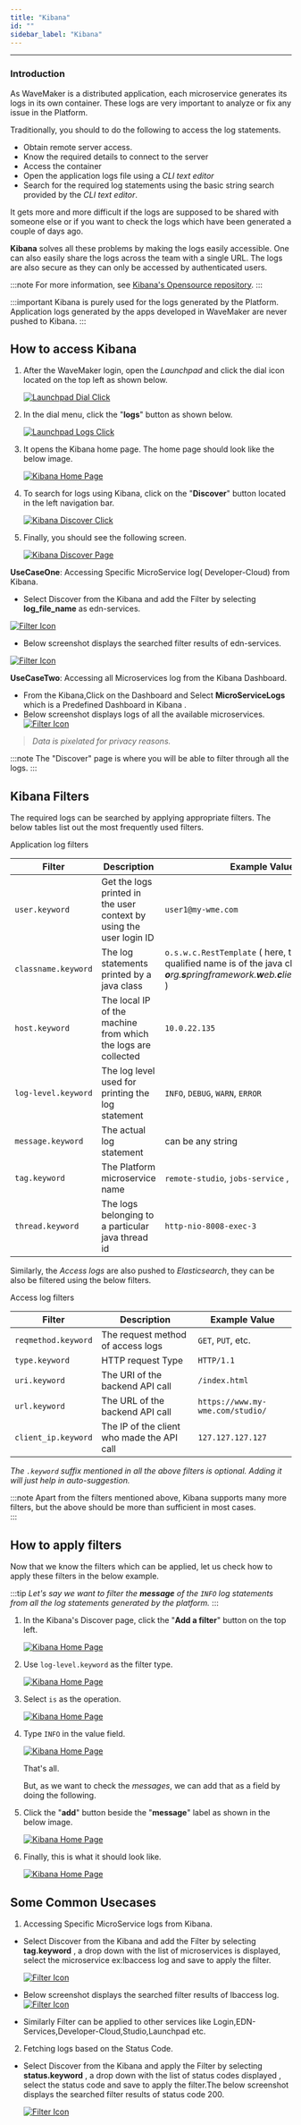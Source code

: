 ```yaml
---
title: "Kibana"
id: ""
sidebar_label: "Kibana"
---
```

---

### Introduction

As WaveMaker is a distributed application, each microservice generates its logs in its own container. These logs are very important to analyze or fix any issue in the Platform.

Traditionally, you should to do the following to access the log statements.

- Obtain remote server access.
- Know the required details to connect to the server
- Access the container
- Open the application logs file using a *CLI text editor*
- Search for the required log statements using the basic string search provided by the *CLI text editor*.  

It gets more and more difficult if the logs are supposed to be shared with someone else or if you want to check the logs which have been generated a couple of days ago.

**Kibana** solves all these problems by making the logs easily accessible. One can also easily share the logs across the team with a single URL. The logs are also secure as they can only be accessed by authenticated users.

:::note
For more information, see [Kibana's Opensource repository](https://github.com/elastic/kibana).
:::

:::important
Kibana is purely used for the logs generated by the Platform. Application logs generated by the apps developed in WaveMaker are never pushed to Kibana.
:::

## How to access Kibana

1) After the WaveMaker login, open the *Launchpad* and click the dial icon located on the top left as shown below.

    [![Launchpad Dial Click](/learn/assets/wme-setup/wme-observability/kibana/launchpad-dial-open.png)](/learn/assets/wme-setup/wme-observability/kibana/launchpad-dial-open.png)

2) In the dial menu, click the "**logs**" button as shown below.

    [![Launchpad Logs Click](/learn/assets/wme-setup/wme-observability/kibana/launchpad-logs-click.png)](/learn/assets/wme-setup/wme-observability/kibana/launchpad-logs-click.png)

3) It opens the Kibana home page. The home page should look like the below image.

    [![Kibana Home Page](/learn/assets/wme-setup/wme-observability/kibana/kibana-home.png)](/learn/assets/wme-setup/wme-observability/kibana/kibana-home.png)

4) To search for logs using Kibana, click on the "**Discover**" button located in the left navigation bar.

    [![Kibana Discover Click](/learn/assets/wme-setup/wme-observability/kibana/kibana-discover-click.png)](/learn/assets/wme-setup/wme-observability/kibana/kibana-discover-click.png)

5) Finally, you should see the following screen.

    [![Kibana Discover Page](/learn/assets/wme-setup/wme-observability/kibana/kibana-discover-open.png)](/learn/assets/wme-setup/wme-observability/kibana/kibana-discover-open.png)

**UseCaseOne**: Accessing Specific MicroService log( Developer-Cloud) from Kibana.

- Select Discover from the Kibana and add the Filter by selecting  **log_file_name** as edn-services.

[![Filter Icon](/learn/assets/wme-setup/wme-observability/kibana/filter.png)](/learn/assets/wme-setup/wme-observability/kibana/filter.png)

- Below screenshot displays the searched filter results of edn-services.

[![Filter Icon](/learn/assets/wme-setup/wme-observability/kibana/edn-services.png)](/learn/assets/wme-setup/wme-observability/kibana/edn-services.png)

**UseCaseTwo**: Accessing all Microservices log from the Kibana Dashboard.

- From the Kibana,Click on the Dashboard and Select **MicroServiceLogs** which is a Predefined Dashboard in Kibana .
- Below screenshot displays logs of all the available microservices.
[![Filter Icon](/learn/assets/wme-setup/wme-observability/kibana/micro-service.png)](/learn/assets/wme-setup/wme-observability/kibana/micro-service.png)

> *Data is pixelated for privacy reasons.*

:::note
 The "Discover" page is where you will be able to filter through all the logs.
:::

## Kibana Filters

The required logs can be searched by applying appropriate filters. The below tables list out the most frequently used filters.  

Application log filters

| Filter      | Description | Example Value |
| ----------- | ----------- | ------------- |
| `user.keyword` | Get the logs printed in the user context by using the user login ID  | `user1@my-wme.com` |
| `classname.keyword` | The log statements printed by a java class  | `o.s.w.c.RestTemplate` ( here, the fully qualified name is of the java class is ***o**rg.**s**pringframework.**w**eb.**c**lient.RestTemplate* ) |
| `host.keyword` | The local IP of the machine from which the logs are collected | `10.0.22.135` |
| `log-level.keyword` | The log level used for printing the log statement | `INFO`, `DEBUG`, `WARN`, `ERROR` |
| `message.keyword` | The actual log statement | can be any string  |
| `tag.keyword` | The Platform microservice name | `remote-studio`, `jobs-service` , `jobs-worker`, etc
| `thread.keyword` | The logs belonging to a particular java thread id  | `http-nio-8008-exec-3` |

Similarly, the *Access logs* are also pushed to *Elasticsearch*, they can be also be filtered using the below filters.

Access log filters

| Filter      | Description | Example Value |
| ----------- | ----------- | ------------- |
| `reqmethod.keyword` | The request method of access logs | `GET`, `PUT`, etc. |
| `type.keyword` | HTTP request Type | `HTTP/1.1` |
| `uri.keyword` | The URI of the backend API call | `/index.html` |
| `url.keyword` | The URL of the backend API call | `https://www.my-wme.com/studio/` |
| `client_ip.keyword` | The IP of the client who made the API call | `127.127.127.127` |

*The `.keyword` suffix mentioned in all the above filters is optional. Adding it will just help in auto-suggestion.*

:::note
Apart from the filters mentioned above, Kibana supports many more filters, but the above should be more than sufficient in most cases.  
:::

## How to apply filters

Now that we know the filters which can be applied, let us check how to apply these filters in the below example.

:::tip
*Let's say we want to filter the **message** of the `INFO` log statements from all the log statements generated by the platform.*
:::

1) In the Kibana's Discover page, click the "**Add a filter**" button on the top left.

    [![Kibana Home Page](/learn/assets/wme-setup/wme-observability/kibana/kibana-add-filter-clicked.png)](/learn/assets/wme-setup/wme-observability/kibana/kibana-add-filter-clicked.png)

2) Use `log-level.keyword` as the filter type.

    [![Kibana Home Page](/learn/assets/wme-setup/wme-observability/kibana/kibana-filter-name-type.png)](/learn/assets/wme-setup/wme-observability/kibana/kibana-filter-name-type.png)

3) Select `is` as the operation.

    [![Kibana Home Page](/learn/assets/wme-setup/wme-observability/kibana/kibana-filter-operation-select.png)](/learn/assets/wme-setup/wme-observability/kibana/kibana-filter-operation-select.png)

4) Type `INFO` in the value field.

    [![Kibana Home Page](/learn/assets/wme-setup/wme-observability/kibana/kibana-filter-value.png)](/learn/assets/wme-setup/wme-observability/kibana/kibana-filter-value.png)

    That's all.

    But, as we want to check the *messages*, we can add that as a field by doing the following.

5) Click the "**add**" button beside the "**message**" label as shown in the below image.

    [![Kibana Home Page](/learn/assets/wme-setup/wme-observability/kibana/kibana-message-field-add.png)](/learn/assets/wme-setup/wme-observability/kibana/kibana-message-field-add.png)

6) Finally, this is what it should look like.

    [![Kibana Home Page](/learn/assets/wme-setup/wme-observability/kibana/kibana-final.png)](/learn/assets/wme-setup/wme-observability/kibana/kibana-final.png)

## Some Common Usecases

1) Accessing Specific MicroService logs from Kibana.

- Select Discover from the Kibana and add the Filter by selecting  **tag.keyword** , a drop down with the list of microservices is displayed, select the microservice ex:lbaccess log and save to apply the filter.

  [![Filter Icon](/learn/assets/wme-setup/wme-observability/kibana/micro-services.png)](/learn/assets/wme-setup/wme-observability/kibana/micro-services.png)

- Below screenshot displays the searched filter results of lbaccess log.
  [![Filter Icon](/learn/assets/wme-setup/wme-observability/kibana/lb-log.png)](/learn/assets/wme-setup/wme-observability/kibana/lb-log.png)

- Similarly Filter can be applied to other services like Login,EDN-Services,Developer-Cloud,Studio,Launchpad etc.

2) Fetching logs based on the Status Code.

- Select Discover from the Kibana and apply the Filter by selecting **status.keyword** , a drop down with the list of status codes displayed , select the status code and save to apply the filter.The below screenshot displays the searched filter results of status code 200.

  [![Filter Icon](/learn/assets/wme-setup/wme-observability/kibana/status-code.png)](/learn/assets/wme-setup/wme-observability/kibana/status-code.png)

